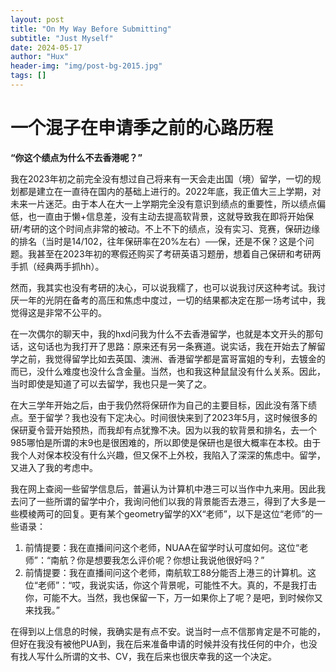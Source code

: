 ```yaml
---
layout: post
title: "On My Way Before Submitting"
subtitle: "Just Myself"
date: 2024-05-17
author: "Hux"
header-img: "img/post-bg-2015.jpg"
tags: []
---
```


# 一个混子在申请季之前的心路历程

**“你这个绩点为什么不去香港呢？”**	

我在2023年初之前完全没有想过自己将来有一天会走出国（境）留学，一切的规划都是建立在一直待在国内的基础上进行的。2022年底，我正值大三上学期，对未来一片迷茫。由于本人在大一上学期完全没有意识到绩点的重要性，所以绩点偏低，也一直由于懒+信息差，没有主动去提高软背景，这就导致我在即将开始保研/考研的这个时间点非常的被动。不上不下的绩点，没有实习、竞赛，保研边缘的排名（当时是14/102，往年保研率在20%左右）──保，还是不保？这是个问题。我甚至在2023年初的寒假还购买了考研英语习题册，想着自己保研和考研两手抓（经典两手抓hh）。

然而，我其实也没有考研的决心，可以说我糯了，也可以说我讨厌这种考试。我讨厌一年的光阴在备考的高压和焦虑中度过，一切的结果都决定在那一场考试中，我觉得这是非常不公平的。

在一次偶尔的聊天中，我的hxd问我为什么不去香港留学，也就是本文开头的那句话，这句话也为我打开了思路：原来还有另一条赛道。说实话，我在开始去了解留学之前，我觉得留学比如去英国、澳洲、香港留学都是富哥富姐的专利，去镀金的而已，没什么难度也没什么含金量。当然，也和我这种鼠鼠没有什么关系。因此，当时即使是知道了可以去留学，我也只是一笑了之。

在大三学年开始之后，由于我仍然将保研作为自己的主要目标，因此没有落下绩点。至于留学？我也没有下定决心。时间很快来到了2023年5月，这时候很多的保研夏令营开始预热，而我却有点犹豫不决。因为以我的软背景和排名，去一个985哪怕是所谓的末9也是很困难的，所以即使是保研也是很大概率在本校。由于我个人对保本校没有什么兴趣，但又保不上外校，我陷入了深深的焦虑中。留学，又进入了我的考虑中。

我在网上查阅一些留学信息后，普遍认为计算机中港三可以当作中九来用。因此我去问了一些所谓的留学中介，我询问他们以我的背景能否去港三，得到了大多是一些模棱两可的回复。更有某个geometry留学的XX“老师”，以下是这位“老师”的一些语录：

1. 前情提要：我在直播间问这个老师，NUAA在留学时认可度如何。这位“老师”：“南航？你是想要我怎么评价呢？你想让我说他很好吗？”
2. 前情提要：我在直播间问这个老师，南航软工88分能否上港三的计算机。这位“老师”：“哎，我说实话，你这个背景呢，可能性不大。真的，不是我打击你，可能不大。当然，我也保留一下，万一如果你上了呢？是吧，到时候你又来找我。”

在得到以上信息的时候，我确实是有点不安。说当时一点不信那肯定是不可能的，但好在我没有被他PUA到，我在后来准备申请的时候并没有找任何的中介，也没有找人写什么所谓的文书、CV，我在后来也很庆幸我的这一个决定。
